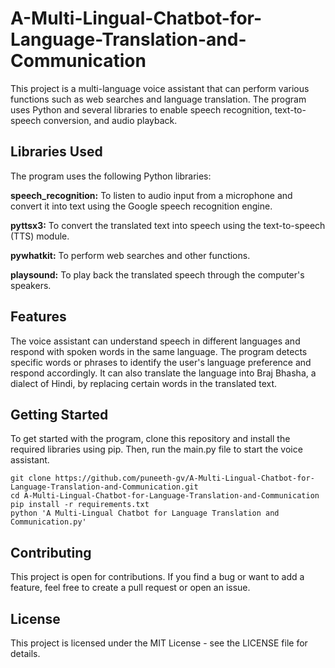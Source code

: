 # A-Multi-Lingual-Chatbot-for-Language-Translation-and-Communication
This project is a multi-language voice assistant that can perform various functions such as web searches and language translation. The program uses Python and several libraries to enable speech recognition, text-to-speech conversion, and audio playback.

## Libraries Used
The program uses the following Python libraries:

**speech_recognition:** To listen to audio input from a microphone and convert it into text using the Google speech recognition engine.

**pyttsx3:** To convert the translated text into speech using the text-to-speech (TTS) module.

**pywhatkit:** To perform web searches and other functions.

**playsound:** To play back the translated speech through the computer's speakers.

## Features
The voice assistant can understand speech in different languages and respond with spoken words in the same language. The program detects specific words or phrases to identify the user's language preference and respond accordingly. It can also translate the language into Braj Bhasha, a dialect of Hindi, by replacing certain words in the translated text.

## Getting Started
To get started with the program, clone this repository and install the required libraries using pip. Then, run the main.py file to start the voice assistant.

```
git clone https://github.com/puneeth-gv/A-Multi-Lingual-Chatbot-for-Language-Translation-and-Communication.git
cd A-Multi-Lingual-Chatbot-for-Language-Translation-and-Communication
pip install -r requirements.txt
python 'A Multi-Lingual Chatbot for Language Translation and Communication.py'
```
## Contributing
This project is open for contributions. If you find a bug or want to add a feature, feel free to create a pull request or open an issue.

## License
This project is licensed under the MIT License - see the LICENSE file for details.
